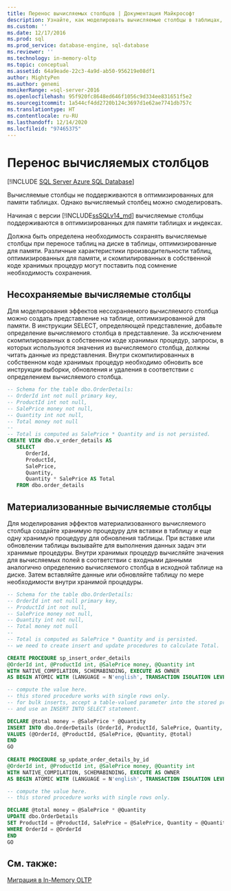 ```yaml
---
title: Перенос вычисляемых столбцов | Документация Майкрософт
description: Узнайте, как моделировать вычисляемые столбцы в таблицах, оптимизированных для памяти. Оцените, нужны ли функциональные возможности вычисляемых столбцов после миграции.
ms.custom: ''
ms.date: 12/17/2016
ms.prod: sql
ms.prod_service: database-engine, sql-database
ms.reviewer: ''
ms.technology: in-memory-oltp
ms.topic: conceptual
ms.assetid: 64a9eade-22c3-4a9d-ab50-956219e08df1
author: MightyPen
ms.author: genemi
monikerRange: =sql-server-2016
ms.openlocfilehash: 95f920fc8648ed646f1056c9d334ee831651f5e2
ms.sourcegitcommit: 1a544cf4dd2720b124c3697d1e62ae7741db757c
ms.translationtype: HT
ms.contentlocale: ru-RU
ms.lasthandoff: 12/14/2020
ms.locfileid: "97465375"
---
```

# <a name="migrating-computed-columns"></a>Перенос вычисляемых столбцов

[!INCLUDE [SQL Server Azure SQL Database](../../includes/applies-to-version/sql-asdb.md)]

Вычисляемые столбцы не поддерживаются в оптимизированных для памяти таблицах. Однако вычисляемый столбец можно смоделировать.

Начиная с версии [!INCLUDE[ssSQLv14_md](../../includes/sssqlv14-md.md)] вычисляемые столбцы поддерживаются в оптимизированных для памяти таблицах и индексах.

Должна быть определена необходимость сохранять вычисляемые столбцы при переносе таблиц на диске в таблицы, оптимизированные для памяти. Различные характеристики производительности таблиц, оптимизированных для памяти, и скомпилированных в собственной коде хранимых процедур могут поставить под сомнение необходимость сохранения.  
  
## <a name="non-persisted-computed-columns"></a>Несохраняемые вычисляемые столбцы  
 Для моделирования эффектов несохраняемого вычисляемого столбца можно создать представление на таблице, оптимизированной для памяти. В инструкции SELECT, определяющей представление, добавьте определение вычисляемого столбца в представление. За исключением скомпилированных в собственном коде хранимых процедур, запросы, в которых используются значения из вычисляемого столбца, должны читать данные из представления. Внутри скомпилированных в собственном коде хранимых процедур необходимо обновить все инструкции выборки, обновления и удаления в соответствии с определением вычисляемого столбца.  
  
```sql  
-- Schema for the table dbo.OrderDetails:  
-- OrderId int not null primary key,  
-- ProductId int not null,  
-- SalePrice money not null,  
-- Quantity int not null,  
-- Total money not null  
--  
-- Total is computed as SalePrice * Quantity and is not persisted.  
CREATE VIEW dbo.v_order_details AS  
   SELECT  
      OrderId,  
      ProductId,  
      SalePrice,  
      Quantity,  
      Quantity * SalePrice AS Total  
   FROM dbo.order_details  
```  
  
## <a name="persisted-computed-columns"></a>Материализованные вычисляемые столбцы  
 Для моделирования эффектов материализованного вычисляемого столбца создайте хранимую процедуру для вставки в таблицу и еще одну хранимую процедуру для обновления таблицы. При вставке или обновлении таблицы вызывайте для выполнения данных задач эти хранимые процедуры. Внутри хранимых процедур вычисляйте значения для вычисляемых полей в соответствии с входными данными аналогично определению вычисляемого столбца в исходной таблице на диске. Затем вставляйте данные или обновляйте таблицу по мере необходимости внутри хранимой процедуры.  
  
```sql  
-- Schema for the table dbo.OrderDetails:  
-- OrderId int not null primary key,  
-- ProductId int not null,  
-- SalePrice money not null,  
-- Quantity int not null,  
-- Total money not null  
--  
-- Total is computed as SalePrice * Quantity and is persisted.  
-- we need to create insert and update procedures to calculate Total.  

CREATE PROCEDURE sp_insert_order_details   
@OrderId int, @ProductId int, @SalePrice money, @Quantity int  
WITH NATIVE_COMPILATION, SCHEMABINDING, EXECUTE AS OWNER  
AS BEGIN ATOMIC WITH (LANGUAGE = N'english', TRANSACTION ISOLATION LEVEL = SNAPSHOT)  

-- compute the value here.   
-- this stored procedure works with single rows only.  
-- for bulk inserts, accept a table-valued parameter into the stored procedure  
-- and use an INSERT INTO SELECT statement.  

DECLARE @total money = @SalePrice * @Quantity  
INSERT INTO dbo.OrderDetails (OrderId, ProductId, SalePrice, Quantity, Total)  
VALUES (@OrderId, @ProductId, @SalePrice, @Quantity, @total)  
END  
GO  
  
CREATE PROCEDURE sp_update_order_details_by_id  
@OrderId int, @ProductId int, @SalePrice money, @Quantity int  
WITH NATIVE_COMPILATION, SCHEMABINDING, EXECUTE AS OWNER  
AS BEGIN ATOMIC WITH (LANGUAGE = N'english', TRANSACTION ISOLATION LEVEL = SNAPSHOT)  

-- compute the value here.   
-- this stored procedure works with single rows only.  

DECLARE @total money = @SalePrice * @Quantity  
UPDATE dbo.OrderDetails   
SET ProductId = @ProductId, SalePrice = @SalePrice, Quantity = @Quantity, Total = @total  
WHERE OrderId = @OrderId  
END  
GO  
```  
  
## <a name="see-also"></a>См. также:  
 [Миграция в In-Memory OLTP](./plan-your-adoption-of-in-memory-oltp-features-in-sql-server.md)  
  
